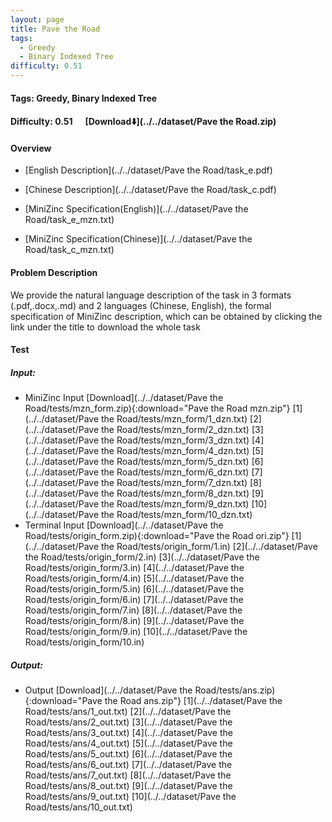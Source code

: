 ```yaml
---
layout: page
title: Pave the Road
tags:
  - Greedy
  - Binary Indexed Tree
difficulty: 0.51
---
```


#### Tags: Greedy, Binary Indexed Tree
#### Difficulty: 0.51 &nbsp;&nbsp;&nbsp;&nbsp; [Download⬇️](../../dataset/Pave the Road.zip)
#### Overview
- [English Description](../../dataset/Pave the Road/task_e.pdf)
- [Chinese Description](../../dataset/Pave the Road/task_c.pdf)
- [MiniZinc Specification(English)](../../dataset/Pave the Road/task_e_mzn.txt)

- [MiniZinc Specification(Chinese)](../../dataset/Pave the Road/task_c_mzn.txt)

#### Problem Description
We provide the natural language description of the task in 3 formats (.pdf,.docx,.md) and 2 languages (Chinese, English), the formal specification of MiniZinc description, which can be obtained by clicking the link under the title to download the whole task
#### Test
##### Input:
- MiniZinc Input [Download](../../dataset/Pave the Road/tests/mzn_form.zip){:download="Pave the Road mzn.zip"} [1](../../dataset/Pave the Road/tests/mzn_form/1_dzn.txt) [2](../../dataset/Pave the Road/tests/mzn_form/2_dzn.txt) [3](../../dataset/Pave the Road/tests/mzn_form/3_dzn.txt) [4](../../dataset/Pave the Road/tests/mzn_form/4_dzn.txt) [5](../../dataset/Pave the Road/tests/mzn_form/5_dzn.txt) [6](../../dataset/Pave the Road/tests/mzn_form/6_dzn.txt) [7](../../dataset/Pave the Road/tests/mzn_form/7_dzn.txt) [8](../../dataset/Pave the Road/tests/mzn_form/8_dzn.txt) [9](../../dataset/Pave the Road/tests/mzn_form/9_dzn.txt) [10](../../dataset/Pave the Road/tests/mzn_form/10_dzn.txt) 
- Terminal Input [Download](../../dataset/Pave the Road/tests/origin_form.zip){:download="Pave the Road ori.zip"} [1](../../dataset/Pave the Road/tests/origin_form/1.in) [2](../../dataset/Pave the Road/tests/origin_form/2.in) [3](../../dataset/Pave the Road/tests/origin_form/3.in) [4](../../dataset/Pave the Road/tests/origin_form/4.in) [5](../../dataset/Pave the Road/tests/origin_form/5.in) [6](../../dataset/Pave the Road/tests/origin_form/6.in) [7](../../dataset/Pave the Road/tests/origin_form/7.in) [8](../../dataset/Pave the Road/tests/origin_form/8.in) [9](../../dataset/Pave the Road/tests/origin_form/9.in) [10](../../dataset/Pave the Road/tests/origin_form/10.in) 

##### Output:
- Output [Download](../../dataset/Pave the Road/tests/ans.zip){:download="Pave the Road ans.zip"} [1](../../dataset/Pave the Road/tests/ans/1_out.txt) [2](../../dataset/Pave the Road/tests/ans/2_out.txt) [3](../../dataset/Pave the Road/tests/ans/3_out.txt) [4](../../dataset/Pave the Road/tests/ans/4_out.txt) [5](../../dataset/Pave the Road/tests/ans/5_out.txt) [6](../../dataset/Pave the Road/tests/ans/6_out.txt) [7](../../dataset/Pave the Road/tests/ans/7_out.txt) [8](../../dataset/Pave the Road/tests/ans/8_out.txt) [9](../../dataset/Pave the Road/tests/ans/9_out.txt) [10](../../dataset/Pave the Road/tests/ans/10_out.txt) 

